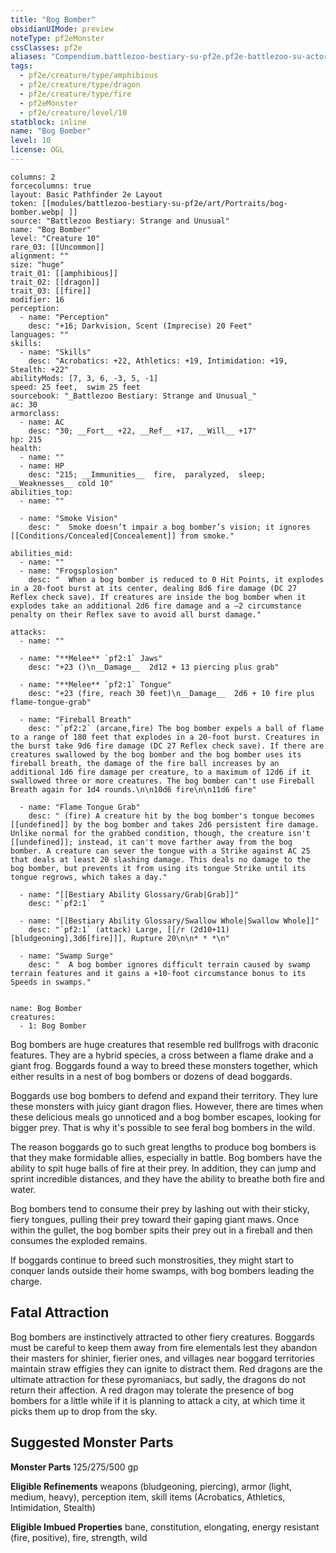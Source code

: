 ```yaml
---
title: "Bog Bomber"
obsidianUIMode: preview
noteType: pf2eMonster
cssClasses: pf2e
aliases: "Compendium.battlezoo-bestiary-su-pf2e.pf2e-battlezoo-su-actors.Actor.tp97J3PxUGdTlNi6" 
tags:
  - pf2e/creature/type/amphibious
  - pf2e/creature/type/dragon
  - pf2e/creature/type/fire
  - pf2eMonster
  - pf2e/creature/level/10
statblock: inline
name: "Bog Bomber"
level: 10
license: OGL
---
```


```statblock
columns: 2
forcecolumns: true
layout: Basic Pathfinder 2e Layout
token: [[modules/battlezoo-bestiary-su-pf2e/art/Portraits/bog-bomber.webp| ]]
source: "Battlezoo Bestiary: Strange and Unusual"
name: "Bog Bomber"
level: "Creature 10"
rare_03: [[Uncommon]]
alignment: ""
size: "huge"
trait_01: [[amphibious]]
trait_02: [[dragon]]
trait_03: [[fire]]
modifier: 16
perception:
  - name: "Perception"
    desc: "+16; Darkvision, Scent (Imprecise) 20 Feet"
languages: ""
skills:
  - name: "Skills"
    desc: "Acrobatics: +22, Athletics: +19, Intimidation: +19, Stealth: +22"
abilityMods: [7, 3, 6, -3, 5, -1]
speed: 25 feet,  swim 25 feet
sourcebook: "_Battlezoo Bestiary: Strange and Unusual_"
ac: 30
armorclass:
  - name: AC
    desc: "30; __Fort__ +22, __Ref__ +17, __Will__ +17"
hp: 215
health:
  - name: ""
  - name: HP
    desc: "215; __Immunities__  fire,  paralyzed,  sleep; __Weaknesses__ cold 10"
abilities_top:
  - name: ""

  - name: "Smoke Vision"
    desc: "  Smoke doesn’t impair a bog bomber’s vision; it ignores [[Conditions/Concealed|Concealement]] from smoke."

abilities_mid:
  - name: ""
  - name: "Frogsplosion"
    desc: "  When a bog bomber is reduced to 0 Hit Points, it explodes in a 20-foot burst at its center, dealing 8d6 fire damage (DC 27 Reflex check save). If creatures are inside the bog bomber when it explodes take an additional 2d6 fire damage and a –2 circumstance penalty on their Reflex save to avoid all burst damage."

attacks:
  - name: ""

  - name: "**Melee** `pf2:1` Jaws"
    desc: "+23 ()\n__Damage__  2d12 + 13 piercing plus grab"

  - name: "**Melee** `pf2:1` Tongue"
    desc: "+23 (fire, reach 30 feet)\n__Damage__  2d6 + 10 fire plus flame-tongue-grab"

  - name: "Fireball Breath"
    desc: "`pf2:2` (arcane,fire) The bog bomber expels a ball of flame to a range of 180 feet that explodes in a 20-foot burst. Creatures in the burst take 9d6 fire damage (DC 27 Reflex check save). If there are creatures swallowed by the bog bomber and the bog bomber uses its fireball breath, the damage of the fire ball increases by an additional 1d6 fire damage per creature, to a maximum of 12d6 if it swallowed three or more creatures. The bog bomber can't use Fireball Breath again for 1d4 rounds.\n\n10d6 fire\n\n11d6 fire"

  - name: "Flame Tongue Grab"
    desc: " (fire) A creature hit by the bog bomber's tongue becomes [[undefined]] by the bog bomber and takes 2d6 persistent fire damage. Unlike normal for the grabbed condition, though, the creature isn't [[undefined]]; instead, it can't move farther away from the bog bomber. A creature can sever the tongue with a Strike against AC 25 that deals at least 20 slashing damage. This deals no damage to the bog bomber, but prevents it from using its tongue Strike until its tongue regrows, which takes a day."

  - name: "[[Bestiary Ability Glossary/Grab|Grab]]"
    desc: "`pf2:1`  "

  - name: "[[Bestiary Ability Glossary/Swallow Whole|Swallow Whole]]"
    desc: "`pf2:1` (attack) Large, [[/r (2d10+11)[bludgeoning],3d6[fire]]], Rupture 20\n\n* * *\n"

  - name: "Swamp Surge"
    desc: "  A bog bomber ignores difficult terrain caused by swamp terrain features and it gains a +10-foot circumstance bonus to its Speeds in swamps."
 
```

```encounter-table
name: Bog Bomber
creatures:
  - 1: Bog Bomber
```



Bog bombers are huge creatures that resemble red bullfrogs with draconic features. They are a hybrid species, a cross between a flame drake and a giant frog. Boggards found a way to breed these monsters together, which either results in a nest of bog bombers or dozens of dead boggards.

Boggards use bog bombers to defend and expand their territory. They lure these monsters with juicy giant dragon flies. However, there are times when these delicious meals go unnoticed and a bog bomber escapes, looking for bigger prey. That is why it's possible to see feral bog bombers in the wild.

The reason boggards go to such great lengths to produce bog bombers is that they make formidable allies, especially in battle. Bog bombers have the ability to spit huge balls of fire at their prey. In addition, they can jump and sprint incredible distances, and they have the ability to breathe both fire and water.

Bog bombers tend to consume their prey by lashing out with their sticky, fiery tongues, pulling their prey toward their gaping giant maws. Once within the gullet, the bog bomber spits their prey out in a fireball and then consumes the exploded remains.

If boggards continue to breed such monstrosities, they might start to conquer lands outside their home swamps, with bog bombers leading the charge.

## Fatal Attraction

Bog bombers are instinctively attracted to other fiery creatures. Boggards must be careful to keep them away from fire elementals lest they abandon their masters for shinier, fierier ones, and villages near boggard territories maintain straw effigies they can ignite to distract them. Red dragons are the ultimate attraction for these pyromaniacs, but sadly, the dragons do not return their affection. A red dragon may tolerate the presence of bog bombers for a little while if it is planning to attack a city, at which time it picks them up to drop from the sky.

## Suggested Monster Parts

**Monster Parts** 125/275/500 gp

**Eligible Refinements** weapons (bludgeoning, piercing), armor (light, medium, heavy), perception item, skill items (Acrobatics, Athletics, Intimidation, Stealth)

**Eligible Imbued Properties** bane, constitution, elongating, energy resistant (fire, positive), fire, strength, wild
